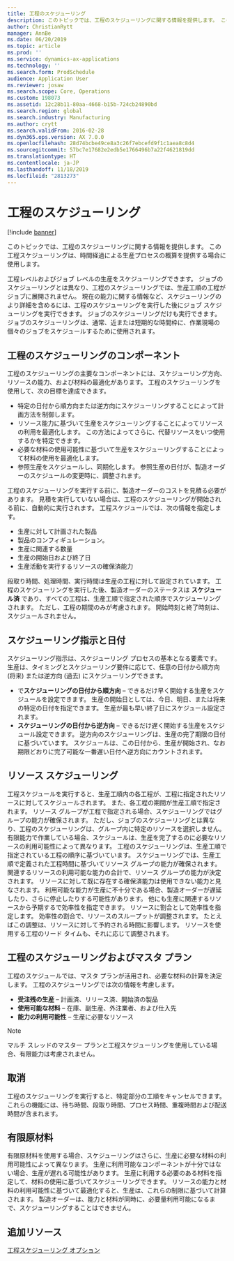 ```yaml
---
title: 工程のスケジューリング
description: このトピックでは、工程のスケジューリングに関する情報を提供します。 この工程スケジューリングは、時間経過による生産プロセスの概算を提供する場合に使用します。
author: ChristianRytt
manager: AnnBe
ms.date: 06/20/2019
ms.topic: article
ms.prod: ''
ms.service: dynamics-ax-applications
ms.technology: ''
ms.search.form: ProdSchedule
audience: Application User
ms.reviewer: josaw
ms.search.scope: Core, Operations
ms.custom: 198073
ms.assetid: 12c28b11-80aa-4668-b15b-724cb24890bd
ms.search.region: global
ms.search.industry: Manufacturing
ms.author: crytt
ms.search.validFrom: 2016-02-28
ms.dyn365.ops.version: AX 7.0.0
ms.openlocfilehash: 28d74bcbe49ce8a3c26f7ebcefd9f1c1aea8c8d4
ms.sourcegitcommit: 57bc7e17682e2edb5e1766496b7a22f4621819dd
ms.translationtype: HT
ms.contentlocale: ja-JP
ms.lasthandoff: 11/18/2019
ms.locfileid: "2813273"
---
```

# <a name="operations-scheduling"></a>工程のスケジューリング

[!include [banner](../includes/banner.md)]

このトピックでは、工程のスケジューリングに関する情報を提供します。 この工程スケジューリングは、時間経過による生産プロセスの概算を提供する場合に使用します。

工程レベルおよびジョブ レベルの生産をスケジューリングできます。 ジョブのスケジューリングとは異なり、工程のスケジューリングでは、生産工順の工程がジョブに展開されません。 現在の能力に関する情報など、スケジューリングのより詳細を含めるには、工程のスケジューリングを実行した後にジョブ スケジューリングを実行できます。 ジョブのスケジューリングだけも実行できます。 ジョブのスケジューリングは、通常、近または短期的な時間枠に、作業現場の個々のジョブをスケジュールするために使用されます。

## <a name="components-of-operations-scheduling"></a>工程のスケジューリングのコンポーネント
工程のスケジューリングの主要なコンポーネントには、スケジューリング方向、リソースの能力、および材料の最適化があります。 工程のスケジューリングを使用して、次の目標を達成できます。

-   特定の日付から順方向または逆方向にスケジューリングすることによって計画方法を制御します。
-   リソース能力に基づいて生産をスケジューリングすることによってリソースの利用を最適化します。 この方法によってさらに、代替リソースをいつ使用するかを特定できます。
-   必要な材料の使用可能性に基づいて生産をスケジューリングすることによって材料の使用を最適化します。
-   参照生産をスケジュールし、同期化します。 参照生産の日付が、製造オーダーのスケジュールの変更時に、調整されます。

工程のスケジューリングを実行する前に、製造オーダーのコストを見積る必要があります。 見積を実行していない場合は、工程のスケジューリングが開始される前に、自動的に実行されます。 工程スケジュールでは、次の情報を指定します。

-   生産に対して計画された製品
-   製品のコンフィギュレーション。
-   生産に関連する数量
-   生産の開始日および終了日
-   生産活動を実行するリソースの確保済能力

段取り時間、処理時間、実行時間は生産の工程に対して設定されています。 工程のスケジューリングを実行した後、製造オーダーのステータスは **スケジュール済** であり、すべての工程は、生産工順で指定された順序でスケジューリングされます。 ただし、工程の期間のみが考慮されます。 開始時刻と終了時刻は、スケジュールされません。

## <a name="scheduling-direction-and-date"></a>スケジューリング指示と日付
スケジューリング指示は、スケジューリング プロセスの基本となる要素です。 生産は、タイミングとスケジューリング要件に応じて、任意の日付から順方向 (将来) または逆方向 (過去) にスケジューリングできます。

-   で**スケジューリングの日付から順方向** – できるだけ早く開始する生産をスケジュールを設定できます。 生産の開始日としては、今日、明日、または将来の特定の日付を指定できます。 生産が最も早い終了日にスケジュール設定されます。
-   **スケジューリングの日付から逆方向** – できるだけ遅く開始する生産をスケジュール設定できます。 逆方向のスケジューリングは、生産の完了期限の日付に基づいています。 スケジュールは、この日付から、生産が開始され、なお期限どおりに完了可能な一番遅い日付へ逆方向にカウントされます。

## <a name="resource-scheduling"></a>リソース スケジューリング
工程スケジュールを実行すると、生産工順内の各工程が、工程に指定されたリソースに対してスケジュールされます。 また、各工程の期間が生産工順で指定されます。 リソース グループが工程で指定される場合、スケジューリングではグループの能力が確保されます。 ただし、ジョブのスケジューリングとは異なり、工程のスケジューリングは、グループ内に特定のリソースを選択しません。 有限能力で作業している場合、スケジュールは、生産を完了するのに必要なリソースの利用可能性によって異なります。 工程のスケジューリングは、生産工順で指定されている工程の順序に基づいています。 スケジューリングでは、生産工順で定義された工程時間に基づいてリソース グループの能力が確保されます。 関連するリソースの利用可能な能力の合計で、リソース グループの能力が決定されます。 リソースに対して既に存在する確保済能力は使用できない能力と見なされます。 利用可能な能力が生産に不十分である場合、製造オーダーが遅延したり、さらに停止したりする可能性があります。 他にも生産に関連するリソースから予期するで効率性を指定できます。 リソースに割合として効率性を指定します。 効率性の割合で、リソースのスループットが調整されます。 たとえばこの調整は、リソースに対して予約される時間に影響します。 リソースを使用する工程のリード タイムも、それに応じて調整されます。

## <a name="operations-scheduling-and-master-planning"></a>工程のスケジューリングおよびマスタ プラン
工程のスケジュールでは、マスタ プランが活用され、必要な材料の計算を決定します。 工程のスケジューリングでは次の情報を考慮します。

-   **受注残の生産** – 計画済、リリース済、開始済の製品
-   **使用可能な材料** – 在庫、副生産、外注業者、および仕入先
-   **能力の利用可能性** – 生産に必要なリソース

> [!NOTE]
> マルチ スレッドのマスター プランと工程スケジューリングを使用している場合、有限能力は考慮されません。 

## <a name="cancellations"></a>取消
工程のスケジューリングを実行すると、特定部分の工順をキャンセルできます。 これらの機能には、待ち時間、段取り時間、プロセス時間、重複時間および配送時間が含まれます。

## <a name="finite-materials"></a>有限原材料
有限原材料を使用する場合、スケジューリングはさらに、生産に必要な材料の利用可能性によって異なります。 生産に利用可能なコンポーネントが十分ではない場合、生産が遅れる可能性があります。 生産に利用する必要のある材料を指定して、材料の使用に基づいてスケジューリングできます。 リソースの能力と材料の利用可能性に基づいて最適化すると、生産は、これらの制限に基づいて計算されます。 製造オーダーは、能力と材料が同時に、必要量利用可能になるまで、スケジューリングすることはできません。

<a name="additional-resources"></a>追加リソース
--------

[工程スケジューリング オプション](operation-scheduling-options.md)



